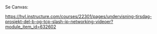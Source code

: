 Se Canvas:

https://hvl.instructure.com/courses/22301/pages/undervisning-tirsdag-prosjekt-del-b-og-tcp-slash-ip-networking-videoer?module_item_id=632602 